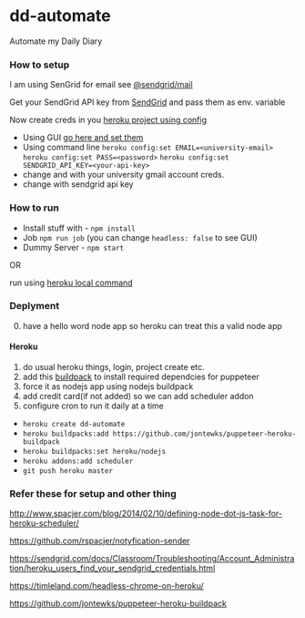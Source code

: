 # dd-automate
Automate my Daily Diary

### How to setup

I am using SenGrid for email see [@sendgrid/mail](https://github.com/sendgrid/sendgrid-nodejs/tree/master/packages/mail)

Get your SendGrid API key from [SendGrid](https://app.sendgrid.com/settings/api_keys) and pass them as env. variable

Now create creds in you [heroku project using config](https://devcenter.heroku.com/articles/config-vars)

- Using GUI [go here and set them](https://dashboard.heroku.com/apps/dd-automate/settings)
- Using command line
`heroku config:set EMAIL=<university-email>`
`heroku config:set PASS=<password>`
`heroku config:set SENDGRID_API_KEY=<your-api-key>`
- change <university-email> and <password> with your university gmail account creds.
- change <your-api-key> with sendgrid api key


### How to run
- Install stuff with - `npm install`
- Job `npm run job` (you can change `headless: false` to see GUI)
- Dummy Server - `npm start`

OR

run using [heroku local command](https://devcenter.heroku.com/articles/heroku-local)

### Deplyment

0. have a hello word node app so heroku can treat this a valid node app
#### Heroku
1. do usual heroku things, login, project create etc.
2. add this [buildpack](https://github.com/jontewks/puppeteer-heroku-buildpack) to install required dependcies for puppeteer
3. force it as nodejs app using nodejs buildpack
3. add credit card(if not added) so we can add scheduler addon
3. configure cron to run it daily at a time

- `heroku create dd-automate`
- `heroku buildpacks:add https://github.com/jontewks/puppeteer-heroku-buildpack`
- `heroku buildpacks:set heroku/nodejs`
- `heroku addons:add scheduler`
- `git push heroku master`

### Refer these for setup and other thing
http://www.spacjer.com/blog/2014/02/10/defining-node-dot-js-task-for-heroku-scheduler/

https://github.com/rspacjer/notyfication-sender

https://sendgrid.com/docs/Classroom/Troubleshooting/Account_Administration/heroku_users_find_your_sendgrid_credentials.html

https://timleland.com/headless-chrome-on-heroku/

https://github.com/jontewks/puppeteer-heroku-buildpack
